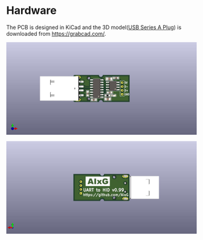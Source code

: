 # Hardware
The PCB is designed in KiCad and the 3D model([USB Series A Plug](https://grabcad.com/library/usb-series-a-plug-v2)) is downloaded from https://grabcad.com/.


![Top](https://raw.githubusercontent.com/AIxG/UART2HID/master/images/top.jpg)


![Bottom](https://raw.githubusercontent.com/AIxG/UART2HID/master/images/bottom.jpg)

